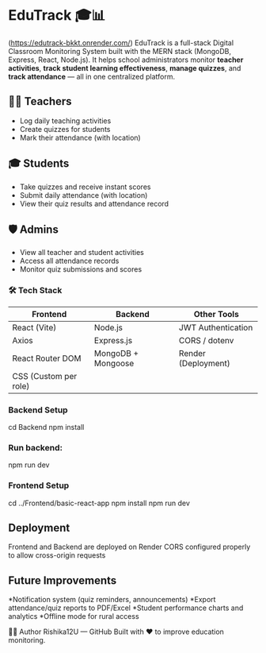 # EduTrack 🎓📊
(https://edutrack-bkkt.onrender.com/)
EduTrack is a full-stack Digital Classroom Monitoring System built with the MERN stack (MongoDB, Express, React, Node.js). It helps school administrators monitor **teacher activities**, **track student learning effectiveness**, **manage quizzes**, and **track attendance** — all in one centralized platform.

## 👨‍🏫 Teachers
- Log daily teaching activities
- Create quizzes for students
- Mark their attendance (with location)

## 🎓 Students
- Take quizzes and receive instant scores
- Submit daily attendance (with location)
- View their quiz results and attendance record

## 🛡️ Admins
- View all teacher and student activities
- Access all attendance records
- Monitor quiz submissions and scores

### 🛠️ Tech Stack

| Frontend              | Backend                | Other Tools              |
|-----------------------|------------------------|--------------------------|
| React (Vite)          | Node.js                | JWT Authentication       |
| Axios                 | Express.js             | CORS / dotenv            |
| React Router DOM      | MongoDB + Mongoose     | Render (Deployment)      |
| CSS (Custom per role) |                        |                          |

### Backend Setup
cd Backend
npm install

### Run backend:
  npm run dev

### Frontend Setup
cd ../Frontend/basic-react-app
npm install
npm run dev

## Deployment
Frontend and Backend are deployed on Render
CORS configured properly to allow cross-origin requests

## Future Improvements
*Notification system (quiz reminders, announcements)
*Export attendance/quiz reports to PDF/Excel
*Student performance charts and analytics
*Offline mode for rural access

🙋‍♂️ Author
Rishika12U — GitHub
Built with ❤️ to improve education monitoring.
